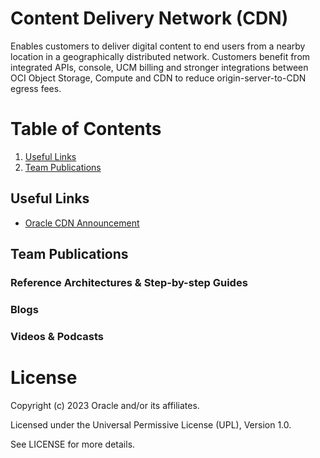 # Content Delivery Network (CDN)
Enables customers to deliver digital content to end users from a nearby location in a geographically distributed network. Customers benefit from integrated APIs, console, UCM billing and stronger integrations between OCI Object Storage, Compute and CDN to reduce origin-server-to-CDN egress fees.



# Table of Contents
 
1. [Useful Links](#useful-links)
2. [Team Publications](#team-publications)

 
## Useful Links
- [Oracle CDN Announcement](https://www.oracle.com/uk/news/announcement/oracle-launches-new-flexible-cloud-infrastructure-services-2022-03-15/)

## Team Publications

### Reference Architectures & Step-by-step Guides


### Blogs
 



### Videos & Podcasts



# License

Copyright (c) 2023 Oracle and/or its affiliates.

Licensed under the Universal Permissive License (UPL), Version 1.0.

See LICENSE for more details.
